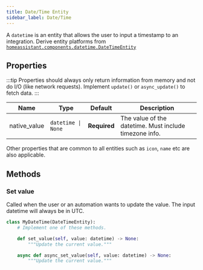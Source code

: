 ```yaml
---
title: Date/Time Entity
sidebar_label: Date/Time
---
```


A `datetime` is an entity that allows the user to input a timestamp to an integration. Derive entity platforms from [`homeassistant.components.datetime.DateTimeEntity`](https://github.com/home-assistant/core/blob/dev/homeassistant/components/datetime/__init__.py)

## Properties

:::tip
Properties should always only return information from memory and not do I/O (like network requests). Implement `update()` or `async_update()` to fetch data.
:::

| Name | Type | Default | Description
| ---- | ---- | ------- | -----------
| native_value | <code>datetime &#124; None</code> | **Required** | The value of the datetime. Must include timezone info.

Other properties that are common to all entities such as `icon`, `name` etc are also applicable.

## Methods

### Set value

Called when the user or an automation wants to update the value. The input datetime will always be in UTC.

```python
class MyDateTime(DateTimeEntity):
    # Implement one of these methods.

    def set_value(self, value: datetime) -> None:
        """Update the current value."""

    async def async_set_value(self, value: datetime) -> None:
        """Update the current value."""

```
